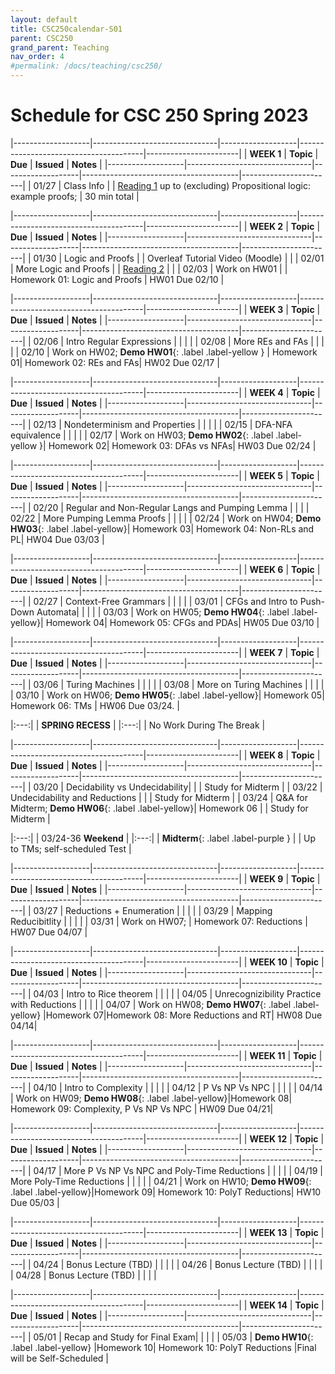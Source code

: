 ```yaml
---
layout: default
title: CSC250calendar-S01
parent: CSC250
grand_parent: Teaching
nav_order: 4
#permalink: /docs/teaching/csc250/
---
```



# Schedule for CSC 250 Spring 2023



|-------------------|-------------------------------|-------------------|---------------------------------------|-----------------------|
| **WEEK 1**        | **Topic**                     | **Due**           | **Issued**                          	| **Notes**        		|
|-------------------|-------------------------------|-------------------|---------------------------------------|-----------------------|
| 01/27            	| Class Info                   	|                	| [Reading 1](https://medium.com/how-to-build-an-asi/how-to-do-propositional-logic-503576b28bd2) up to (excluding) Propositional logic: example proofs;				 | 30 min total   		 |


|-------------------|-------------------------------|-------------------|---------------------------------------|-----------------------|
| **WEEK 2**        | **Topic**                    	| **Due**          	| **Issued**                           	| **Notes**          	|
|-------------------|-------------------------------|-------------------|---------------------------------------|-----------------------|
| 01/30             | Logic and Proofs             	|  				  	| Overleaf Tutorial Video (Moodle)	  	|                     	|
| 02/01             | More Logic and Proofs           |  | [Reading 2](http://web.stanford.edu/class/archive/cs/cs103/cs103.1164/handouts/240%20Guide%20to%20Induction.pdf)  |                     |
| 02/03             | Work on HW01   				|              		| Homework 01: Logic and Proofs        	| HW01 Due 02/10  		|

|-------------------|-------------------------------|-------------------|---------------------------------------|-----------------------|
| **WEEK 3**        | **Topic**                    	| **Due**          	| **Issued**                           	| **Notes**          	|
|-------------------|-------------------------------|-------------------|---------------------------------------|-----------------------|
| 02/06             | Intro Regular Expressions    	|                  	|                                       |                    	|
| 02/08             | More REs and FAs             	|                  	|                                       |                    	|
| 02/10             | Work on HW02; **Demo HW01**{: .label .label-yellow } | Homework 01| Homework 02: REs and FAs| HW02 Due 02/17 		|

|-------------------|-------------------------------|-------------------|---------------------------------------|-----------------------|
| **WEEK 4**        | **Topic**                    	| **Due**          	| **Issued**                           	| **Notes**          	|
|-------------------|-------------------------------|-------------------|---------------------------------------|-----------------------|
| 02/13             | Nondeterminism and Properties	|                  	|                                       |                    	|
| 02/15             | DFA-NFA equivalence          	|                  	|                                       |                    	|
| 02/17             | Work on HW03; **Demo HW02**{: .label .label-yellow }| Homework 02| Homework 03: DFAs vs NFAs| HW03 Due 02/24 		|

|-------------------|-------------------------------|-------------------|---------------------------------------|-----------------------|
| **WEEK 5**        | **Topic**                    	| **Due**          	| **Issued**                           	| **Notes**          	|
|-------------------|-------------------------------|-------------------|---------------------------------------|-----------------------|
| 02/20             | Regular and Non-Regular Langs and Pumping Lemma 	|                                       |                    	|
| 02/22             | More Pumping Lemma Proofs    	|                  	|                                       |                    	|
| 02/24             | Work on HW04; **Demo HW03**{: .label .label-yellow}| Homework 03| Homework 04: Non-RLs and PL| HW04 Due 03/03 	|

|-------------------|-------------------------------|-------------------|---------------------------------------|-----------------------|
| **WEEK 6**        | **Topic**                    	| **Due**          	| **Issued**                           	| **Notes**          	|
|-------------------|-------------------------------|-------------------|---------------------------------------|-----------------------|
| 02/27             | Context-Free Grammars        	|                  	|                                       |                    	|
| 03/01             | CFGs and Intro to Push-Down Automata|           	|                                       |                    	|
| 03/03             | Work on HW05; **Demo HW04**{: .label .label-yellow}| Homework 04| Homework 05: CFGs and PDAs| HW05 Due 03/10 		|

|-------------------|-------------------------------|-------------------|---------------------------------------|-----------------------|
| **WEEK 7**        | **Topic**                    	| **Due**          	| **Issued**                           	| **Notes**          	|
|-------------------|-------------------------------|-------------------|---------------------------------------|-----------------------|
| 03/06             | Turing Machines             	|                  	|                                       |                    	|
| 03/08             | More on Turing Machines      	|                  	|                                       |                    	|
| 03/10             | Work on HW06; **Demo HW05**{: .label .label-yellow}| Homework 05| Homework 06: TMs	  	| HW06 Due 03/24.    	|



|:---:|
| **SPRING RECESS** |
|:---:|
|   No Work During The Break  |


|-------------------|-------------------------------|-------------------|---------------------------------------|-----------------------|
| **WEEK 8**        | **Topic**                    	| **Due**          	| **Issued**                           	| **Notes**          	|
|-------------------|-------------------------------|-------------------|---------------------------------------|-----------------------|
| 03/20             | Decidability vs Undecidability|                 	|                                       | Study for Midterm		|
| 03/22             | Undecidability and Reductions	|                  	|                                       | Study for Midterm		|
| 03/24             | Q&A for Midterm; **Demo HW06**{: .label .label-yellow}| Homework 06 |                     | Study for Midterm		|


|:---:|
| 03/24-36 **Weekend** |
|:---:|
|   **Midterm**{: .label .label-purple } |
|   Up to TMs; self-scheduled Test |


|-------------------|-------------------------------|-------------------|---------------------------------------|-----------------------|
| **WEEK 9**        | **Topic**                    	| **Due**          	| **Issued**                           	| **Notes**          	|
|-------------------|-------------------------------|-------------------|---------------------------------------|-----------------------|
| 03/27             | Reductions + Enumeration	   	|                  	|                                       |                    	|
| 03/29             | Mapping Reducibitlity        	|                  	|                                       |                    	|
| 03/31             | Work on HW07;										| Homework 07: Reductions			  	| HW07 Due 04/07     	|

|-------------------|-------------------------------|-------------------|---------------------------------------|-----------------------|
| **WEEK 10**       | **Topic**                    	| **Due**          	| **Issued**                            | **Notes**          	|
|-------------------|-------------------------------|-------------------|---------------------------------------|-----------------------|
| 04/03             | Intro to Rice theorem		   	|                  	|                                       |                    	|
| 04/05             | Unrecognizibility Practice with Reductions     	|  |                                    |                    	|
| 04/07    		| Work on HW08; **Demo HW07**{: .label .label-yellow}	|Homework 07|Homework 08: More Reductions and RT| HW08 Due 04/14|

|-------------------|-------------------------------|-------------------|---------------------------------------|-----------------------|
| **WEEK 11**       | **Topic**                    	| **Due**          	| **Issued**                            | **Notes**          	|
|-------------------|-------------------------------|-------------------|---------------------------------------|-----------------------|
| 04/10             | Intro to Complexity     		|                  	|                                       |                    	|
| 04/12             | P Vs NP Vs NPC     			|                  	|                                       |                    	|
| 04/14     | Work on HW09; **Demo HW08**{: .label .label-yellow}|Homework 08| Homework 09: Complexity, P Vs NP Vs NPC | HW09 Due 04/21|

|-------------------|-------------------------------|-------------------|---------------------------------------|-----------------------|
| **WEEK 12**       | **Topic**                    	| **Due**          	| **Issued**                            | **Notes**          	|
|-------------------|-------------------------------|-------------------|---------------------------------------|-----------------------|
| 04/17             | More P Vs NP Vs NPC and Poly-Time Reductions  |  	|                                       |                    	|
| 04/19             | More Poly-Time Reductions     |                  	|                                       |                    	|
| 04/21             | Work on HW10; **Demo HW09**{: .label .label-yellow}|Homework 09| Homework 10: PolyT Reductions| HW10 Due 05/03    |

|-------------------|-------------------------------|-------------------|---------------------------------------|-----------------------|
| **WEEK 13**       | **Topic**                    	| **Due**          	| **Issued**                            | **Notes**          	|
|-------------------|-------------------------------|-------------------|---------------------------------------|-----------------------|
| 04/24             | Bonus Lecture (TBD) 			|     				|                                       |                    	|
| 04/26             | Bonus Lecture (TBD) 			|     				|                                       |                    	|
| 04/28             | Bonus Lecture (TBD) 			|     				|                                       |                    	|

|-------------------|-------------------------------|-------------------|---------------------------------------|-----------------------|
| **WEEK 14**       | **Topic**                    	| **Due**          	| **Issued**                            | **Notes**          	|
|-------------------|-------------------------------|-------------------|---------------------------------------|-----------------------|
| 05/01             | Recap and Study for Final Exam|                  	|                                       |                    	|
| 05/03             | **Demo HW10**{: .label .label-yellow}	|Homework 10| Homework 10: PolyT Reductions	|Final will be Self-Scheduled	|

